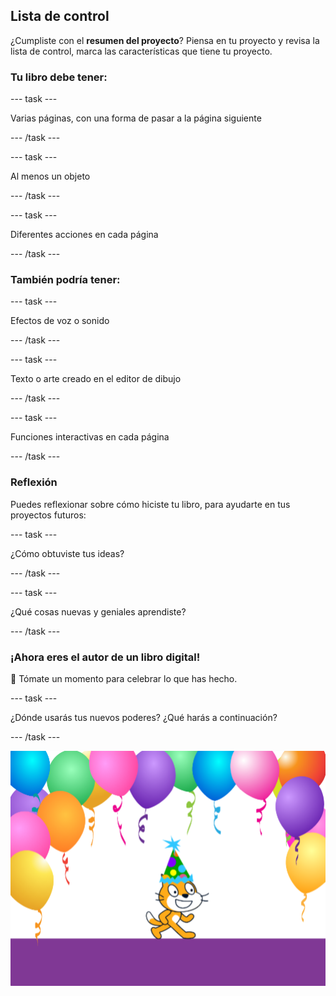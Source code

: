 ## Lista de control

¿Cumpliste con el **resumen del proyecto**? Piensa en tu proyecto y revisa la lista de control, marca las características que tiene tu proyecto.

### Tu libro debe tener:

--- task ---

Varias páginas, con una forma de pasar a la página siguiente

--- /task ---

--- task ---

Al menos un objeto

--- /task ---

--- task ---

Diferentes acciones en cada página

--- /task ---

### También podría tener:

--- task ---

Efectos de voz o sonido

--- /task ---

--- task ---

Texto o arte creado en el editor de dibujo

--- /task ---

--- task ---

Funciones interactivas en cada página

--- /task ---

### Reflexión

Puedes reflexionar sobre cómo hiciste tu libro, para ayudarte en tus proyectos futuros:

--- task ---

¿Cómo obtuviste tus ideas?

--- /task ---

--- task ---

¿Qué cosas nuevas y geniales aprendiste?

--- /task ---

### ¡Ahora eres el autor de un libro digital!

🎉 Tómate un momento para celebrar lo que has hecho.

--- task ---

¿Dónde usarás tus nuevos poderes? ¿Qué harás a continuación?

--- /task ---

![El gato Scratch con un gorro de fiesta.](images/reflect.png)

